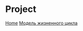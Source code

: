 # Project
[Home](https://github.com/AlikMamatov/ReadMefile/wiki)
[Модель жизненного цикла](https://github.com/AlikMamatov/ReadMefile/wiki/%D0%9C%D0%BE%D0%B4%D0%B5%D0%BB%D1%8C-%D0%B6%D0%B8%D0%B7%D0%BD%D0%B5%D0%BD%D0%BD%D0%BE%D0%B3%D0%BE-%D1%86%D0%B8%D0%BA%D0%BB%D0%B0)


